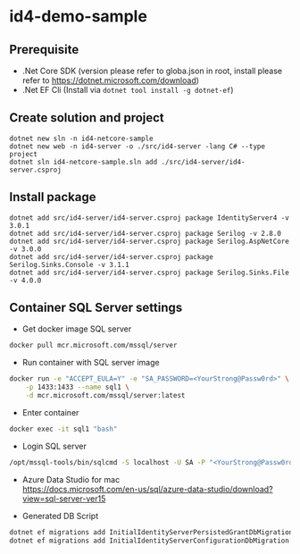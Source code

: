# id4-demo-sample

## Prerequisite

- .Net Core SDK (version please refer to globa.json in root, install please refer to https://dotnet.microsoft.com/download)
- .Net EF Cli (Install via `dotnet tool install -g dotnet-ef`)

## Create solution and project

`dotnet new sln -n id4-netcore-sample`<br/>
`dotnet new web -n id4-server -o ./src/id4-server -lang C# --type project`<br/>
`dotnet sln id4-netcore-sample.sln add ./src/id4-server/id4-server.csproj`

## Install package

`dotnet add src/id4-server/id4-server.csproj package IdentityServer4 -v 3.0.1`<br/>
`dotnet add src/id4-server/id4-server.csproj package Serilog -v 2.8.0`<br/>
`dotnet add src/id4-server/id4-server.csproj package Serilog.AspNetCore -v 3.0.0`<br/>
`dotnet add src/id4-server/id4-server.csproj package Serilog.Sinks.Console -v 3.1.1`<br/>
`dotnet add src/id4-server/id4-server.csproj package Serilog.Sinks.File -v 4.0.0`

## Container SQL Server settings

- Get docker image SQL server

``` bash
docker pull mcr.microsoft.com/mssql/server
```

- Run container with SQL server image

``` bash
docker run -e "ACCEPT_EULA=Y" -e "SA_PASSWORD=<YourStrong@Passw0rd>" \
    -p 1433:1433 --name sql1 \
    -d mcr.microsoft.com/mssql/server:latest
```

- Enter container

``` bash
docker exec -it sql1 "bash"
```

- Login SQL server

``` bash
/opt/mssql-tools/bin/sqlcmd -S localhost -U SA -P "<YourStrong@Passw0rd>"
```

- Azure Data Studio for mac \
https://docs.microsoft.com/en-us/sql/azure-data-studio/download?view=sql-server-ver15

- Generated DB Script

``` bash
dotnet ef migrations add InitialIdentityServerPersistedGrantDbMigration -c PersistedGrantDbContext -o Data/Migrations/IdentityServer/PersistedGrantDb
dotnet ef migrations add InitialIdentityServerConfigurationDbMigration -c ConfigurationDbContext -o Data/Migrations/IdentityServer/ConfigurationDb
```
